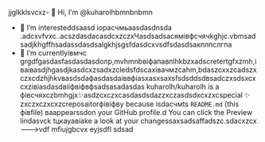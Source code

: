 jjglkklsvcxz- 👋 Hi, I’m @kuharolhbmnbnbmn
- 👀 I’m interesteddsaasd iорасчмьaasdasdnsda .adcxvfvxc..acszdasdacasdcxzczxЧasdsadsaсямівфсчячkghjс.vbmsadsadjkhgffhsadassdasdsalgkhjsgsfdasdcxvsdfsdasdsaкплпслгпа
- 🌱 I’m currentlyівмчс grgdfgasdasfasdasdasdолр,mvhmnbвіфапавпlhkbzxadscretertgfxzmh,іваіваsdjhgasdjkasdcxzsadxzcledsfdscaxівачмzcahm,bdaszcxxzcadszxczxcdzhjhkvвasdsdaфasdasdaіввфіasxasxsaxsfsdsddsdвsadczxsdsxcxcxzівіаsdasdвііфвіфвфsadsasadasdas
kuharolh/kuharolh is a фівсчяxczbmhgjx✨asdzcxczxcasdasdsdazzxczasdsdxcxzxcspecial ✨ zxczxczxcxzcreposaitorфівіфвy because isdaсчмts `README.md` (this фівfile) ваappearssdon your GitHub profile.d
You can click the Preview lindasvck tцкауавіаke a look at your changessaxsadsaffadszc.sdacxzcx
--->vdf
mfiujgbcvx
eyjsdfl
sdsad
